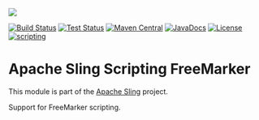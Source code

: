 [<img src="https://sling.apache.org/res/logos/sling.png"/>](https://sling.apache.org)

 [![Build Status](https://builds.apache.org/buildStatus/icon?job=Sling/sling-org-apache-sling-scripting-freemarker/master)](https://builds.apache.org/job/Sling/job/sling-org-apache-sling-scripting-freemarker/job/master) [![Test Status](https://img.shields.io/jenkins/t/https/builds.apache.org/job/Sling/job/sling-org-apache-sling-scripting-freemarker/job/master.svg)](https://builds.apache.org/job/Sling/job/sling-org-apache-sling-scripting-freemarker/job/master/test_results_analyzer/) [![Maven Central](https://maven-badges.herokuapp.com/maven-central/org.apache.sling/org.apache.sling.scripting.freemarker/badge.svg)](https://search.maven.org/#search%7Cga%7C1%7Cg%3A%22org.apache.sling%22%20a%3A%22org.apache.sling.scripting.freemarker%22) [![JavaDocs](https://www.javadoc.io/badge/org.apache.sling/org.apache.sling.scripting.freemarker.svg)](https://www.javadoc.io/doc/org.apache.sling/org.apache.sling.scripting.freemarker) [![License](https://img.shields.io/badge/License-Apache%202.0-blue.svg)](https://www.apache.org/licenses/LICENSE-2.0) [![scripting](https://sling.apache.org/badges/group-scripting.svg)](https://github.com/apache/sling-aggregator/blob/master/docs/groups/scripting.md)

# Apache Sling Scripting FreeMarker

This module is part of the [Apache Sling](https://sling.apache.org) project.

Support for FreeMarker scripting.
